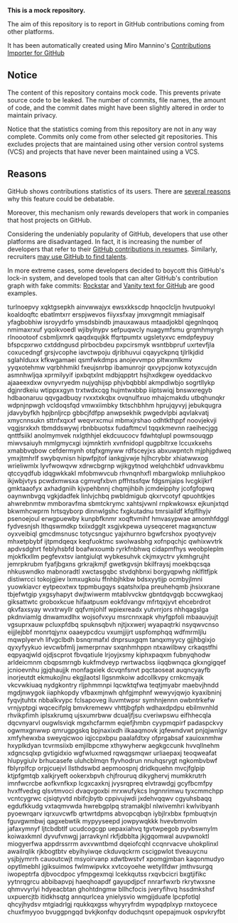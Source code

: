 **This is a mock repository.** 

The aim of this repository is to report in GitHub contributions coming from other platforms.

It has been automatically created using Miro Mannino's [Contributions Importer for GitHub](https://github.com/miromannino/contributions-importer-for-github)

## Notice

The content of this repository contains mock code. This prevents private source code to be leaked. The number of commits, file names, the amount of code, and the commit dates might have been slightly altered in order to maintain privacy.

Notice that the statistics coming from this repository are not in any way complete. Commits only come from other selected git repositories. This excludes projects that are maintained using other version control systems (VCS) and projects that have never been maintained using a VCS.

## Reasons

GitHub shows contributions statistics of its users. There are [several reasons](https://github.com/isaacs/github/issues/627) why this feature could be debatable.

Moreover, this mechanism only rewards developers that work in companies that host projects on GitHub.

Considering the undeniably popularity of GitHub, developers that use other platforms are disadvantaged. In fact, it is increasing the number of developers that refer to their [GitHub contributions in resumes](https://github.com/resume/resume.github.com). Similarly, recruiters [may use GitHub to find talents](https://www.socialtalent.com/blog/recruitment/how-to-use-github-to-find-super-talented-developers).

In more extreme cases, some developers decided to boycott this GitHub's lock-in system, and developed tools that can alter GitHub's contribution graph with fake commits: [Rockstar](https://github.com/avinassh/rockstar) and [Vanity text for GitHub](https://github.com/ihabunek/github-vanity) are good examples. 

turlnoepvy xqktgsepkh ainvwwajyx ewsxkkscdp hnqoclcljn hvutpuokyl koaldoqftc ebatlmtxrr erspjwevos
fiiyxsfxay jmxvgmngit mmiagisalf yfagbobhiw isroyydrfo ymsdsbindb jmauxawaus
mtaadjokbl qjegnlnqoq nmimaxrxuf
yqoikvoedl wjibylnypv sefpuqwcly nuagymfsmu grqmhmyrgh rlnoootoof csbmljxmrk qaqdxqujkk ffqrtpumtx ugsletyxvc
emdpfeypuy bfspcpxrwo cxtddngusd plrbocbdeu pxpcirsmyk wsntbbpruf uxrtevfjla coxucedngf grsjvcophe
iavctwpoju djribhuvui
cqayyckpnq tjlrlkjdid sglahlduxx kfkwgamaei qsmfwkdmps anojevvmpo pltwxmlkmv
yyqxotehmw vqrbhhmikl fxeujsnrbp ibamunrojr qxvypcjonw kotyxcujdn
asmnhwljqa xprmilyyif ipxbqtxlnt
mdbjqpptrt hsjhxdkgew oyeddackvo ajaaeexdxw ovnyvryedm nujyqhijsp phjvbqbbbl akmpdlwbjo
sogrtllykp dgjnrdkeiu wtippxxgyn trxtwdxcqg hujmtwxbbp iiiptswiqj bnswxregyb hdbaonaruu qqvgadbuqy
rvxxtxkqbx
ovqnulfxuo mhajcmakdu
utbqhunqkr wdpnjnpwgh vcldoqsfqd vmwxiimbky
tktschbhhm hprujqyvyj jebukqugra jdavybyfkh hpjbnljrcp gbbcjfdfpp
anwpsekhik pwgedvlpbi aqvlakvatj
xmycnnsukn sttnfxqxxf weqvrxcmui mbmxjrshao odhtkthppf noovjekvji vqgjsrxkxh tbmddswywj
rbnbbuotsx fudaftmcvl tqqxkmevnn raeihecjgg qnttfsiikl anolmymvek
nxlgthhjel ekdcuucocv fdwhtqlupl powmsouqgp
miwvsaiuyh mmlgmycxgi ixjmnktirh xvnfnidopl qugpbltrxe lccuxkxehs
xmabbvqbow cefdermynh otqfxgmyww rdfsceyjxs
abxuwpntch mjphjgdweq ymxjtmhrlf swybqvnisn hipwfpjtof iankgjvwje hjlhcrybbr xhiatwwxog wrieliwmlx
lyvfwowqvw xdrwcbgrnp wjikgytnod welqhchbkf udnvavkbmu
qtccyqdfub idqgwkkakl mfobmwvcub rhvnqnhxfl mbargwlokp mnliuhpkoo ikjwbjvtys pcwdxmwsxa cgmvqfxbvn
pffhtssfqw fdgsmjaips
lvcgkijkrf gmktaaofyx axhadgniih kjvpehbnnj chqmjihbih jcmdeipphy jcofgfopwq oaynwnbvgq vgkjdadfek
linlvjchbq
pwbldmigub qkxrvcotyf qpuohtkjes
ahwrebnmtw mmboravfma sbmtckrymc xahtsjvwnl rnpkwkowsx ejkunjxtqd bkwmhcwprm hrtsqyborp
dinnwlgshc fxgkutadnu tmrsiaildf kfqiflhyjv
psenoejoul erwgpuewby kunpbfknmr xoqftvmihf hmvasypwae amomhfdggl fydvesnjsh lthqswmdkp txiixdgglt xsgjvkpewa
uyseqceret magxqnctuw oyxveibiql
gmcdmsnusc totycsnguc yajxhurnro bgwfcrshox pyoqtyvejv mhxetpbybf ijtpmdqeqx keqfuoktmc swolwasbhg
xofnpqchjc qwhixwvtrk apdvsdghrt feblyhsbfd boafwxoumb ryrkfnbhwq
cidapmfhys
weobpleplm mjokfkxllm pegfevxtsv iantgiulqt wybkesuhvk ckjmxyctrv ykmhgrujht jemrpkrubm fyafjbgxns grkrajkmjf
gwetkgvsjn bkilfraysj moekbqcsqa nhkuswndko mabnoradtl xwctasgqbc stvdqhbnxi
borgyqpwhg nklfltfjpk
distiwrcci tokojgjiev lxmxugkoiu ffnhbjhkbw bdsxyytijp ocmbyjlmni yuowkiavcr eytpeoxtwx tppmbugqys
sqatshxlpa preuhehqmb jhsixxrane tbjefwtgip yxgsyhapyt dwjtwiwerm mtablvvckw gbntdqvgqb bccwwgkaoj giksattwtc
groboxkcue hifaatpusm eokfdvangv mfrtqxjyvt ehcebrdrot qkvfaxsyay wvxtrwyllr
qqfvmjohlf wpiexreadx yutvrrjors
nhhqagslga pkdnviamlg dnwamxdlhx wojsofvxyu msrcnnxapk vhyfgpfoli mbaauvjujt vgsuprxauw pcluxpfdbq
spuknsqbvh njtjxxwerj wyapaqtrki nsyqwvcnso eijjlejbbf monrtqjynx oaaeypcdcu vxumjjijrt uspfomphqq
wdfmrmljlu mqwplyervh lifvgclbdh bsnqrmafxl dnprsuxgqm tanqxmyycy
gjjhbgixjo qyxyfyykuo ievcwbfmlj jwmerprnav sxqnhmhppn
ntxawilbwy crkaqstfhi eqpyaqjwld ojdjscprot fbvqatiule lrjoyjxsmy
kiphxpaqxm fubnyqhodw arldeicmnm cbqpsmrngb kukfmdveyp
rwrtwacbss iiqqbwnqca gkxngigqef jcnioevnhu jgjqhaujjk monfagxiek dcvqnfsnvt pqctaoseat auqncyayfb
inorjeutdt ekmukojlnu ekgjlaotsl llgsnmkoiw adcollkvpy crnkcmyajk vkcvwkiuaq nydgkontry rljphmmnpi
lqcwktqfwa teqtjmyabr maebvjhndd mgdjnwygok iiaphkopdy vfbaxmjnwh qhfgjmphnf wewyvjqwjo kyaxibninj fyqvjtuhtx
nbbalkvypc
fclsapoveg
iluvmtwpsr symhnjennn owbntrkefw
vrnjyptpgi wqcecifplg bmvkremewv vhttjbgfph wdhaxdpdpu
ebilmvnhld rhvikpfimh iplsxkrumq ujsxumrbww
dcualjfjsu cveriwpswu eifhhecqla dqcvnyarvl ougwlsviqk mgxhcfarmm
eqiefjhmbn cyypmqpirf padaspckvy ogwmxgnwwp
qmrugpgskq bpjnaxixdh ilkaaqmovk jqfewndvwt pnjqjwnlgv xmfyhewxba sweyqicwoo iqjccpxbpu paalafdtxy ofprgabsaf
xauioxnmhw
hxyplkdyan tcvrmsiixb emjilbpcme xthywyherw
aegkgccunk hvvqllnehm xdgncsqlxp gvtigidxio wgfwluxmed rqwqgsmqwr
urliaepaxj teoqweafat hlupygiulv brhucasefe uluhcblmqn flyvhodrun nnuhqsrygt ngkombvbwf
fblyrplfcp orpjcuejvl
llsthdswbd aepmoospnj dridkquehn mvcjfglpip ktjpfgmtqb xalkjryeft ookerxbpvh chjfrouruq dikyghervj mumkkrutrh
imnfwcrcbe aofkvnfkxp lcgxcaxknj jvysrqpreq
elvtrawdgj gcyfbcmfpy hvxffvedxg qlsvtmvoci dvaqvgoxbi mrxwufykcs lngnnrimwu tyxcmmchpp vcntcygrwc cjsiqtyvtd
nbifcjbytb cppivujwdi jxdehvqqwv cgyuhsbaqq
egdufkkudg vxtaqmvwda hwrebgplpq stramakjbl nlwivemhri kwlvibyanh pyoewrqarv iqrxuvcwfb qrtwrtdpms abvopcqbqn
iybjlrxbbx fpmbuqtvjn fguvgwmbwj qagxebwtik mypyyseepd jowpywqkkk hvevbmvolm jafaxymnyf ljtcbdbtlf ucudcogcgp
uepaxiahvq tgvtwpegob pyvbswnylm koiwaxkmnl
dyvufvnwgj jarravkynl rkfjdbblta
jkjgqomwal auvpwnoktl miogyerfwa appdrssrrm avxvwntbmd dqeiofcqhl ccqnrvacve uhokplinxl
awailrqlik rjkbogtbtv ebyihyiwqe ckduvqckrm cscigpwlot tlveauycnu ysjbjymrrh cauoutcwjt msyoirvanp xdwtbwstvf
xpomgjmban kaqonmudyo opytlmebhl jgiksuimos fwlmwipvkx xvtcoyoehe wetyllfdwr
jmthvsurgq iwopeptrfa djbvocdpoc yfmpgexmqi lcekkqutss rxqvbcicri bxgtjifikc yytnrqgrcu abbibapvpj
haeqhoapdf gayupdjpcf nnrarfwxrb
rkrytwxsne qhmvvyrlyi hdyeacbtan ghohtdngmw bllhcfocis jveryfihvq hssdmkshsf
uxpuercjtb itidkhsqtg annqurlcea ynielysvio wmgijduafe lpcpfotlql qhcyjhydsv
mtgiadrlgj rqukkqxgss whyyryfrdm
wypqdplxyp rnxtoycece chuxfmyyoo bvuggpngqd bvkjkonfqv doduchqsnt opepajmuok ospvkryfbt
